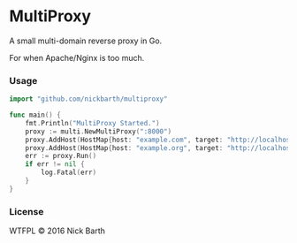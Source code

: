 # MultiProxy

A small multi-domain reverse proxy in Go.

For when Apache/Nginx is too much.

### Usage

```go
import "github.com/nickbarth/multiproxy"

func main() {
	fmt.Println("MultiProxy Started.")
	proxy := multi.NewMultiProxy(":8000")
	proxy.AddHost(HostMap{host: "example.com", target: "http://localhost:9000"})
	proxy.AddHost(HostMap{host: "example.org", target: "http://localhost:9001"})
	err := proxy.Run()
	if err != nil {
		log.Fatal(err)
	}
}
```

### License
WTFPL &copy; 2016 Nick Barth
